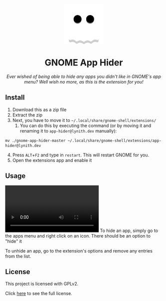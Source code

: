 <div align="center">
  <img src="https://raw.githubusercontent.com/LynithDev/gnome-app-hider/master/.github/ghost_nobg.png" width="128">
  <h1>GNOME App Hider</h1>
  <p><i>Ever wished of being able to hide any apps you didn't like in GNOME's app menu? Well wish no more, as this is the extension for you!</i>
</div>

## Install
1. Download this as a zip file
2. Extract the zip
3. Next, you have to move it to `~/.local/share/gnome-shell/extensions/`
    1. You can do this by executing the command (or by moving it and renaming it to `app-hider@lynith.dev` manually):
```
mv ./gnome-app-hider-master ~/.local/share/gnome-shell/extensions/app-hider@lynith.dev
```
4. Press `ALT`+`F2` and type in `restart`. This will restart GNOME for you.
5. Open the extensions app and enable it

## Usage
![](https://raw.githubusercontent.com/LynithDev/gnome-app-hider/master/.github/showcase.mp4)
To hide an app, simply go to the apps menu and right click on an icon. There should be an option to "hide" it

To unhide an app, go to the extension's options and remove any entries from the list.

## License
This project is licensed with GPLv2.

Click [here](./LICENSE) to see the full license.
